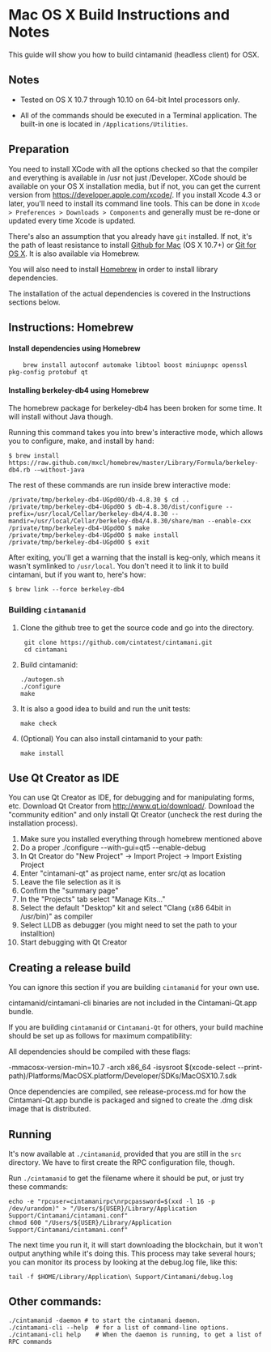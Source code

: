 Mac OS X Build Instructions and Notes
====================================
This guide will show you how to build cintamanid (headless client) for OSX.

Notes
-----

* Tested on OS X 10.7 through 10.10 on 64-bit Intel processors only.

* All of the commands should be executed in a Terminal application. The
built-in one is located in `/Applications/Utilities`.

Preparation
-----------

You need to install XCode with all the options checked so that the compiler
and everything is available in /usr not just /Developer. XCode should be
available on your OS X installation media, but if not, you can get the
current version from https://developer.apple.com/xcode/. If you install
Xcode 4.3 or later, you'll need to install its command line tools. This can
be done in `Xcode > Preferences > Downloads > Components` and generally must
be re-done or updated every time Xcode is updated.

There's also an assumption that you already have `git` installed. If
not, it's the path of least resistance to install [Github for Mac](https://mac.github.com/)
(OS X 10.7+) or
[Git for OS X](https://code.google.com/p/git-osx-installer/). It is also
available via Homebrew.

You will also need to install [Homebrew](http://brew.sh) in order to install library
dependencies.

The installation of the actual dependencies is covered in the Instructions
sections below.

Instructions: Homebrew
----------------------

#### Install dependencies using Homebrew

        brew install autoconf automake libtool boost miniupnpc openssl pkg-config protobuf qt

#### Installing berkeley-db4 using Homebrew

The homebrew package for berkeley-db4 has been broken for some time.  It will install without Java though.

Running this command takes you into brew's interactive mode, which allows you to configure, make, and install by hand:
```
$ brew install https://raw.github.com/mxcl/homebrew/master/Library/Formula/berkeley-db4.rb -–without-java 
```

The rest of these commands are run inside brew interactive mode:
```
/private/tmp/berkeley-db4-UGpd0O/db-4.8.30 $ cd ..
/private/tmp/berkeley-db4-UGpd0O $ db-4.8.30/dist/configure --prefix=/usr/local/Cellar/berkeley-db4/4.8.30 --mandir=/usr/local/Cellar/berkeley-db4/4.8.30/share/man --enable-cxx
/private/tmp/berkeley-db4-UGpd0O $ make
/private/tmp/berkeley-db4-UGpd0O $ make install
/private/tmp/berkeley-db4-UGpd0O $ exit
```

After exiting, you'll get a warning that the install is keg-only, which means it wasn't symlinked to `/usr/local`.  You don't need it to link it to build cintamani, but if you want to, here's how:

    $ brew link --force berkeley-db4


### Building `cintamanid`

1. Clone the github tree to get the source code and go into the directory.

        git clone https://github.com/cintatest/cintamani.git
        cd cintamani

2.  Build cintamanid:

        ./autogen.sh
        ./configure
        make

3.  It is also a good idea to build and run the unit tests:

        make check

4.  (Optional) You can also install cintamanid to your path:

        make install

Use Qt Creator as IDE
------------------------
You can use Qt Creator as IDE, for debugging and for manipulating forms, etc.
Download Qt Creator from http://www.qt.io/download/. Download the "community edition" and only install Qt Creator (uncheck the rest during the installation process).

1. Make sure you installed everything through homebrew mentioned above 
2. Do a proper ./configure --with-gui=qt5 --enable-debug
3. In Qt Creator do "New Project" -> Import Project -> Import Existing Project
4. Enter "cintamani-qt" as project name, enter src/qt as location
5. Leave the file selection as it is
6. Confirm the "summary page"
7. In the "Projects" tab select "Manage Kits..."
8. Select the default "Desktop" kit and select "Clang (x86 64bit in /usr/bin)" as compiler
9. Select LLDB as debugger (you might need to set the path to your installtion)
10. Start debugging with Qt Creator

Creating a release build
------------------------
You can ignore this section if you are building `cintamanid` for your own use.

cintamanid/cintamani-cli binaries are not included in the Cintamani-Qt.app bundle.

If you are building `cintamanid` or `Cintamani-Qt` for others, your build machine should be set up
as follows for maximum compatibility:

All dependencies should be compiled with these flags:

 -mmacosx-version-min=10.7
 -arch x86_64
 -isysroot $(xcode-select --print-path)/Platforms/MacOSX.platform/Developer/SDKs/MacOSX10.7.sdk

Once dependencies are compiled, see release-process.md for how the Cintamani-Qt.app
bundle is packaged and signed to create the .dmg disk image that is distributed.

Running
-------

It's now available at `./cintamanid`, provided that you are still in the `src`
directory. We have to first create the RPC configuration file, though.

Run `./cintamanid` to get the filename where it should be put, or just try these
commands:

    echo -e "rpcuser=cintamanirpc\nrpcpassword=$(xxd -l 16 -p /dev/urandom)" > "/Users/${USER}/Library/Application Support/Cintamani/cintamani.conf"
    chmod 600 "/Users/${USER}/Library/Application Support/Cintamani/cintamani.conf"

The next time you run it, it will start downloading the blockchain, but it won't
output anything while it's doing this. This process may take several hours;
you can monitor its process by looking at the debug.log file, like this:

    tail -f $HOME/Library/Application\ Support/Cintamani/debug.log

Other commands:
-------

    ./cintamanid -daemon # to start the cintamani daemon.
    ./cintamani-cli --help  # for a list of command-line options.
    ./cintamani-cli help    # When the daemon is running, to get a list of RPC commands
